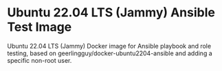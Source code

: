 # Ubuntu 22.04 LTS (Jammy) Ansible Test Image

Ubuntu 22.04 LTS (Jammy) Docker image for Ansible playbook and role testing,
based on geerlingguy/docker-ubuntu2204-ansible and adding a specific non-root user.
